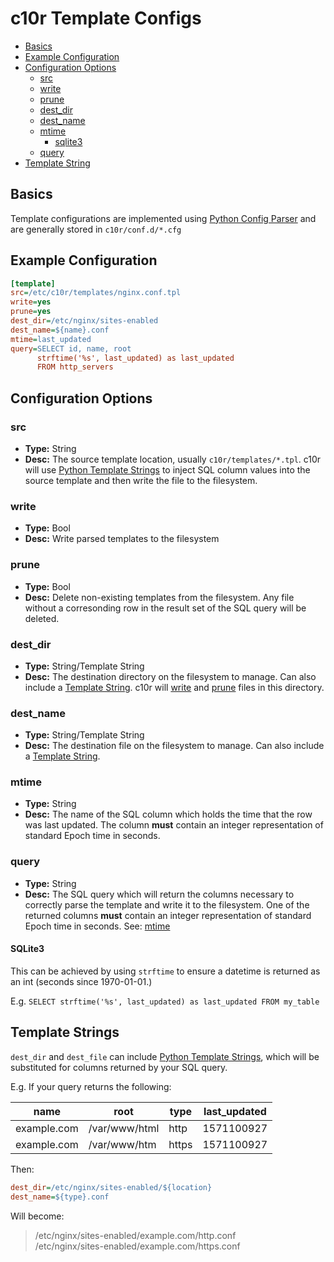 # c10r Template Configs

* [Basics](#basics)
* [Example Configuration](#example-configuration)
* [Configuration Options](#configuration-options)
  * [src](#src)
  * [write](#write)
  * [prune](#prune)
  * [dest_dir](#dest_dir)
  * [dest_name](#dest_dir)
  * [mtime](#mtime)
    * [sqlite3](#sqlite3)
  * [query](#query)
* [Template String](#temlate-strings)

## Basics

Template configurations are implemented using [Python Config Parser](https://docs.python.org/3/library/configparser.html) and are generally stored in `c10r/conf.d/*.cfg`

## Example Configuration

```ini
[template]
src=/etc/c10r/templates/nginx.conf.tpl
write=yes
prune=yes
dest_dir=/etc/nginx/sites-enabled
dest_name=${name}.conf
mtime=last_updated
query=SELECT id, name, root
      strftime('%s', last_updated) as last_updated
      FROM http_servers
```

## Configuration Options

### src

* **Type:** String
* **Desc:** The source template location, usually `c10r/templates/*.tpl`. c10r will use [Python Template Strings](https://docs.python.org/3/library/string.html#template-strings) to inject SQL column values into the source template and then write the file to the filesystem.

### write

* **Type:** Bool
* **Desc:** Write parsed templates to the filesystem

### prune

* **Type:** Bool
* **Desc:** Delete non-existing templates from the filesystem. Any file without a corresonding row in the result set of the SQL query will be deleted.

### dest_dir

* **Type:** String/Template String
* **Desc:** The destination directory on the filesystem to manage. Can also include a [Template String](#template-strings). c10r will [write](#write) and [prune](#prune) files in this directory.

### dest_name

* **Type:** String/Template String
* **Desc:** The destination file on the filesystem to manage. Can also include a [Template String](#template-strings).

### mtime

* **Type:** String
* **Desc:** The name of the SQL column which holds the time that the row was last updated.  The column **must** contain an integer representation of standard Epoch time in seconds.

### query

* **Type:** String
* **Desc:** The SQL query which will return the columns necessary to correctly parse the template and write it to the filesystem.  One of the returned columns **must** contain an integer representation of standard Epoch time in seconds. See: [mtime](#mtime)

#### SQLite3

This can be achieved by using `strftime` to ensure a datetime is returned as an int (seconds since 1970-01-01.)

E.g. `SELECT strftime('%s', last_updated) as last_updated FROM my_table`

## Template Strings

`dest_dir` and `dest_file` can include [Python Template Strings](https://docs.python.org/3/library/string.html#template-strings), which will be substituted for columns returned by your SQL query.

E.g. If your query returns the following:

| name          | root          | type      | last_updated |
| ------------- | ------------- | --------- | ------------ |
| example.com   | /var/www/html | http      | 1571100927   |
| example.com   | /var/www/htm  | https     | 1571100927   |

Then:

```ini
dest_dir=/etc/nginx/sites-enabled/${location}
dest_name=${type}.conf
```

Will become:

> /etc/nginx/sites-enabled/example.com/http.conf  
/etc/nginx/sites-enabled/example.com/https.conf

